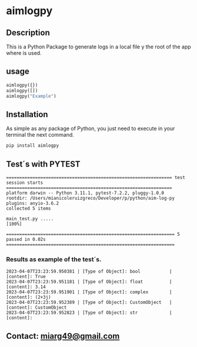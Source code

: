 # aimlogpy

## Description

This is a Python Package to generate logs in a local file y the root of the app where is used.

## usage

```python
aimlogpy({})
aimlogpy([])
aimlogpy("Example")
```

## Installation

As simple as any package of Python, you just need to execute in your terminal the next command.

```bash
pip install aimlogpy
```

## Test´s with PYTEST

```log
=============================================================== test session starts ===============================================================
platform darwin -- Python 3.11.1, pytest-7.2.2, pluggy-1.0.0
rootdir: /Users/mianicoleruizgreco/Developer/p/python/aim-log-py
plugins: anyio-3.6.2
collected 5 items

main_test.py .....                                                                                                                          [100%]

================================================================ 5 passed in 0.02s ================================================================
```

### Results as example of the test´s.

```log
2023-04-07T23:23:59.950381 | [Type of Object]: bool           | [content]: True
2023-04-07T23:23:59.951181 | [Type of Object]: float          | [content]: 3.14
2023-04-07T23:23:59.951901 | [Type of Object]: complex        | [content]: (2+3j)
2023-04-07T23:23:59.952389 | [Type of Object]: CustomObject   | [content]: CustomObject
2023-04-07T23:23:59.952823 | [Type of Object]: str            | [content]:
```

## Contact: miarg49@gmail.com
